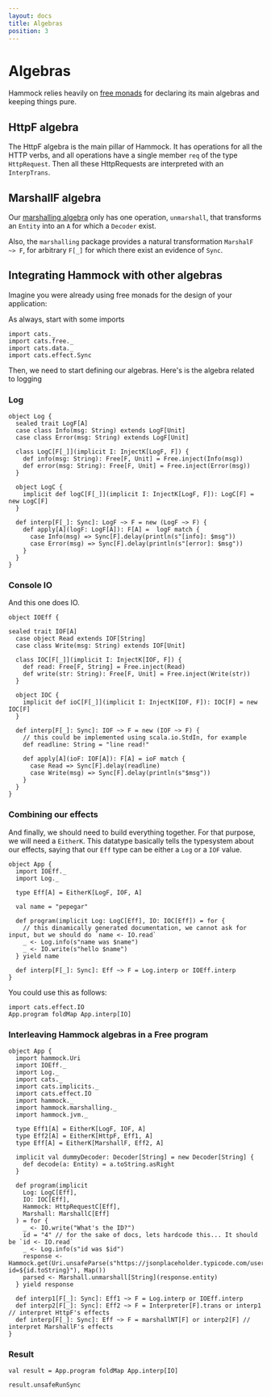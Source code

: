 ```yaml
---
layout: docs
title: Algebras
position: 3
---
```


# Algebras

Hammock relies heavily on [free monads][free-monad] for declaring its
main algebras and keeping things pure.

## HttpF algebra

The HttpF algebra is the main pillar of Hammock.  It has operations
for all the HTTP verbs, and all operations have a single member `req`
of the type `HttpRequest`.  Then all these HttpRequests are
interpreted with an `InterpTrans`.

## MarshallF algebra

Our
[marshalling algebra](http://pepegar.com/hammock/docs/marshalling.html) only
has one operation, `unmarshall`, that transforms an `Entity` into an
`A` for which a `Decoder` exist.

Also, the `marshalling` package provides a natural transformation
`MarshalF ~> F`, for arbitrary `F[_]` for which there exist an
evidence of `Sync`.

## Integrating Hammock with other algebras

Imagine you were already using free monads for the design of your
application:

As always, start with some imports

```tut:silent
import cats._
import cats.free._
import cats.data._
import cats.effect.Sync
```

Then, we need to start defining our algebras. Here's is the algebra
related to logging

### Log

```tut:book
object Log {
  sealed trait LogF[A]
  case class Info(msg: String) extends LogF[Unit]
  case class Error(msg: String) extends LogF[Unit]

  class LogC[F[_]](implicit I: InjectK[LogF, F]) {
    def info(msg: String): Free[F, Unit] = Free.inject(Info(msg))
    def error(msg: String): Free[F, Unit] = Free.inject(Error(msg))
  }

  object LogC {
    implicit def logC[F[_]](implicit I: InjectK[LogF, F]): LogC[F] = new LogC[F]
  }

  def interp[F[_]: Sync]: LogF ~> F = new (LogF ~> F) {
    def apply[A](logF: LogF[A]): F[A] =  logF match {
      case Info(msg) => Sync[F].delay(println(s"[info]: $msg"))
      case Error(msg) => Sync[F].delay(println(s"[error]: $msg"))
    }
  }
}
```

### Console IO

And this one does IO.

```tut:silent
object IOEff {

sealed trait IOF[A]
  case object Read extends IOF[String]
  case class Write(msg: String) extends IOF[Unit]

  class IOC[F[_]](implicit I: InjectK[IOF, F]) {
    def read: Free[F, String] = Free.inject(Read)
    def write(str: String): Free[F, Unit] = Free.inject(Write(str))
  }

  object IOC {
    implicit def ioC[F[_]](implicit I: InjectK[IOF, F]): IOC[F] = new IOC[F]
  }

  def interp[F[_]: Sync]: IOF ~> F = new (IOF ~> F) {
	// this could be implemented using scala.io.StdIn, for example
	def readline: String = "line read!"

    def apply[A](ioF: IOF[A]): F[A] = ioF match {
      case Read => Sync[F].delay(readline)
      case Write(msg) => Sync[F].delay(println(s"$msg"))
    }
  }
}
```

### Combining our effects

And finally, we should need to build everything together. For that
purpose, we will need a `EitherK`. This datatype basically tells the
typesystem about our effects, saying that our `Eff` type can be either
a `Log` or a `IOF` value.

```tut:silent
object App {
  import IOEff._
  import Log._

  type Eff[A] = EitherK[LogF, IOF, A]

  val name = "pepegar"

  def program(implicit Log: LogC[Eff], IO: IOC[Eff]) = for {
    // this dinamically generated documentation, we cannot ask for input, but we should do `name <- IO.read`
    _ <- Log.info(s"name was $name")
    _ <- IO.write(s"hello $name")
  } yield name

  def interp[F[_]: Sync]: Eff ~> F = Log.interp or IOEff.interp
}
```

You could use this as follows:

```tut
import cats.effect.IO
App.program foldMap App.interp[IO]
```

### Interleaving Hammock algebras in a Free program

```tut:silent
object App {
  import hammock.Uri
  import IOEff._
  import Log._
  import cats._
  import cats.implicits._
  import cats.effect.IO
  import hammock._
  import hammock.marshalling._
  import hammock.jvm._

  type Eff1[A] = EitherK[LogF, IOF, A]
  type Eff2[A] = EitherK[HttpF, Eff1, A]
  type Eff[A] = EitherK[MarshallF, Eff2, A]

  implicit val dummyDecoder: Decoder[String] = new Decoder[String] {
    def decode(a: Entity) = a.toString.asRight
  }

  def program(implicit
    Log: LogC[Eff],
    IO: IOC[Eff],
    Hammock: HttpRequestC[Eff],
	Marshall: MarshallC[Eff]
  ) = for {
    _ <- IO.write("What's the ID?")
    id = "4" // for the sake of docs, lets hardcode this... It should be `id <- IO.read`
    _ <- Log.info(s"id was $id")
    response <- Hammock.get(Uri.unsafeParse(s"https://jsonplaceholder.typicode.com/users?id=${id.toString}"), Map())
	parsed <- Marshall.unmarshall[String](response.entity)
  } yield response

  def interp1[F[_]: Sync]: Eff1 ~> F = Log.interp or IOEff.interp
  def interp2[F[_]: Sync]: Eff2 ~> F = Interpreter[F].trans or interp1 // interpret HttpF's effects
  def interp[F[_]: Sync]: Eff ~> F = marshallNT[F] or interp2[F] // interpret MarshallF's effects
}
```

### Result

```tut
val result = App.program foldMap App.interp[IO]

result.unsafeRunSync
```




[free-monad]: https://typelevel.org/cats/datatypes/freemonad.html
